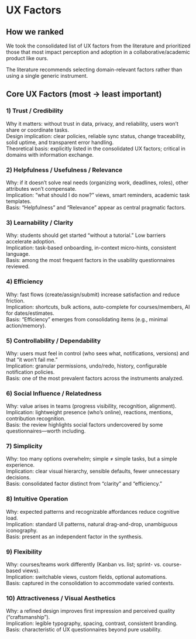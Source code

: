 # UX Factors

## How we ranked

We took the consolidated list of UX factors from the literature and prioritized those that most impact perception and adoption in a collaborative/academic product like ours.

The literature recommends selecting domain-relevant factors rather than using a single generic instrument.

## Core UX Factors (most → least important)
### 1) Trust / Credibility
Why it matters: without trust in data, privacy, and reliability, users won’t share or coordinate tasks.
<br>Design implication: clear policies, reliable sync status, change traceability, solid uptime, and transparent error handling.
<br>Theoretical basis: explicitly listed in the consolidated UX factors; critical in domains with information exchange.

### 2) Helpfulness / Usefulness / Relevance
Why: if it doesn’t solve real needs (organizing work, deadlines, roles), other attributes won’t compensate.
<br>Implication: “what should I do now?” views, smart reminders, academic task templates.
<br>Basis: “Helpfulness” and “Relevance” appear as central pragmatic factors.

### 3) Learnability / Clarity
Why: students should get started “without a tutorial.” Low barriers accelerate adoption.
<br>Implication: task-based onboarding, in-context micro-hints, consistent language.
<br>Basis: among the most frequent factors in the usability questionnaires reviewed.

### 4) Efficiency
Why: fast flows (create/assign/submit) increase satisfaction and reduce friction.
<br>Implication: shortcuts, bulk actions, auto-complete for courses/members, AI for dates/estimates.
<br>Basis: “Efficiency” emerges from consolidating items (e.g., minimal action/memory).

### 5) Controllability / Dependability
Why: users must feel in control (who sees what, notifications, versions) and that “it won’t fail me.”
<br>Implication: granular permissions, undo/redo, history, configurable notification policies.
<br>Basis: one of the most prevalent factors across the instruments analyzed.

### 6) Social Influence / Relatedness
Why: value arises in teams (progress visibility, recognition, alignment).
<br>Implication: lightweight presence (who’s online), reactions, mentions, contribution recognition.
<br>Basis: the review highlights social factors undercovered by some questionnaires—worth including.

### 7) Simplicity
Why: too many options overwhelm; simple ≠ simple tasks, but a simple experience.
<br>Implication: clear visual hierarchy, sensible defaults, fewer unnecessary decisions.
<br>Basis: consolidated factor distinct from “clarity” and “efficiency.”

### 8) Intuitive Operation
Why: expected patterns and recognizable affordances reduce cognitive load.
<br>Implication: standard UI patterns, natural drag-and-drop, unambiguous iconography.
<br>Basis: present as an independent factor in the synthesis.

### 9) Flexibility
Why: courses/teams work differently (Kanban vs. list; sprint- vs. course-based views).
<br>Implication: switchable views, custom fields, optional automations.
<br>Basis: captured in the consolidation to accommodate varied contexts.

### 10) Attractiveness / Visual Aesthetics
Why: a refined design improves first impression and perceived quality (“craftsmanship”).
<br>Implication: legible typography, spacing, contrast, consistent branding.
<br>Basis: characteristic of UX questionnaires beyond pure usability.
